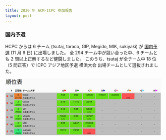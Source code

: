 ```yaml
---
title: 2020 年 ACM-ICPC 参加報告
layout: post
---
```


### 国内予選

 HCPC からは 6 チーム (tsutaj, taraco, GIP, Megido, MIK, sukiyaki) が [国内予選](https://icpc.iisf.or.jp/2020-yokohama/domestic/) (11 月 6 日) に出場しました。
全 294 チーム中が競い合った中、6 チームとも 2 問以上正解するなど健闘しました。
このうち、tsutaj が全チーム中 18 位（5 問正答）で ICPC アジア地区予選 横浜大会 出場チームとして選抜されました。

![北大チームの結果](/assets/img/icpc_domestic_2020.png)
